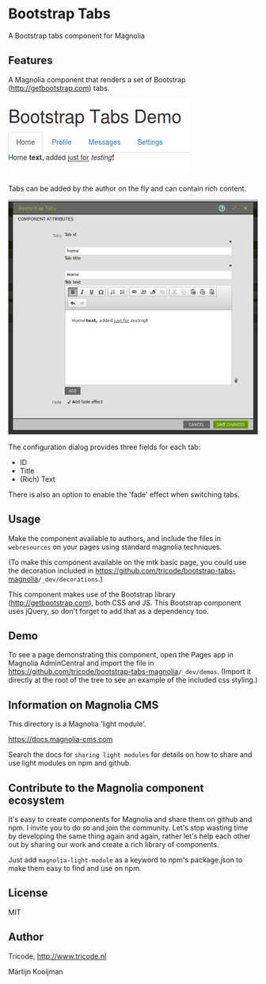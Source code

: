 # Bootstrap Tabs

A Bootstrap tabs component for Magnolia

## Features

A Magnolia component that renders a set of Bootstrap (<http://getbootstrap.com>) tabs.

![Demo page with component](_dev/README-bootstrap-tabs.png)

Tabs can be added by the author on the fly and can contain rich content.

![Component Dialog](_dev/README-bootstrap-tabs-dialog.png)

The configuration dialog provides three fields for each tab:
* ID
* Title
* (Rich) Text

There is also an option to enable the 'fade' effect when switching tabs.

## Usage

Make the component available to authors, and include the files in `webresources` on your pages using standard magnolia techniques.

(To make this component available on the mtk basic page, you could use the decoration included in <https://github.com/tricode/bootstrap-tabs-magnolia>`/_dev/decorations`.)

This component makes use of the Bootstrap library (<http://getbootstrap.com>), both CSS and JS. This Bootstrap component uses jQuery, so don't forget to add that as a dependency too.

## Demo

To see a page demonstrating this component, open the Pages app in Magnolia AdminCentral and import the file in <https://github.com/tricode/bootstrap-tabs-magnolia>`/_dev/demos`. (Import it directly at the root of the tree to see an example of the included css styling.)

## Information on Magnolia CMS
This directory is a Magnolia 'light module'.

https://docs.magnolia-cms.com

Search the docs for `sharing light modules` for details on how to share and use light modules on npm and github.


## Contribute to the Magnolia component ecosystem

It's easy to create components for Magnolia and share them on github and npm. I invite you to do so and join the community. Let's stop wasting time by developing the same thing again and again, rather let's help each other out by sharing our work and create a rich library of components.

Just add `magnolia-light-module` as a keyword to npm's package.json to make them easy to find and use on npm.

## License

MIT

## Author

Tricode, http://www.tricode.nl

Martijn Kooijman
